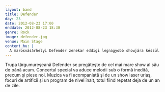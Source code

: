 ```yaml
---
layout: band
title: Defender
day: 23
date: 2012-08-23 17:00
enddate: 2012-08-23 18:30
genre: Rock
image: defender.jpg
venue: Main Stage
content_hu: |
  A marosvásárhelyi Defender zenekar eddigi legnagyobb showjára készül. A különleges koncerten egy teljesen megújult formát kapnak a régi dalok, és természetesen hallhatunk jónéhányat a legújabbak közül is. A megújulás illetve a meglepetések nem csak a hangzásvilágban lesznek, hanem óriási lézershow-ra, tüzijátékra és egy nagyon új és színvonalas műsorra számíthatunk. A zenekar erre a showra szinte egy éve készül, és a műsor a Félsziget Fesztiválon lesz először látható-hallható augusztus 23-án.
---
```


Trupa târgumureşeană Defender se pregăteşte de cel mai mare show al său de până acum. Concertul special va aduce melodii sub o formă inedită, precum şi piese noi. Muzica va fi acompaniată şi de un show laser uriaş, focuri de artificii şi un program de nivel înalt, totul fiind repetat deja de un an de zile.
